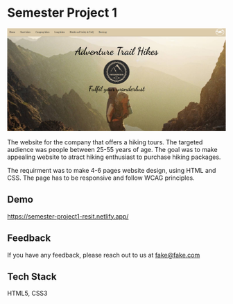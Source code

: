 
# Semester Project 1

![Screenshot of my project](https://github.com/Arvydas-Mikalauskis/Semester-Project-Resit/blob/main/hiketrailpage1.PNG)


The website for the company that offers a hiking tours. The targeted audience was people between 25-55 years of age. The goal was to make appealing website to atract hiking enthusiast to purchase hiking packages. 

The requirment was to make 4-6 pages website design, using HTML and CSS. The page has to be responsive and follow WCAG principles.


## Demo

https://semester-project1-resit.netlify.app/


## Feedback

If you have any feedback, please reach out to us at fake@fake.com


## Tech Stack

HTML5, CSS3




